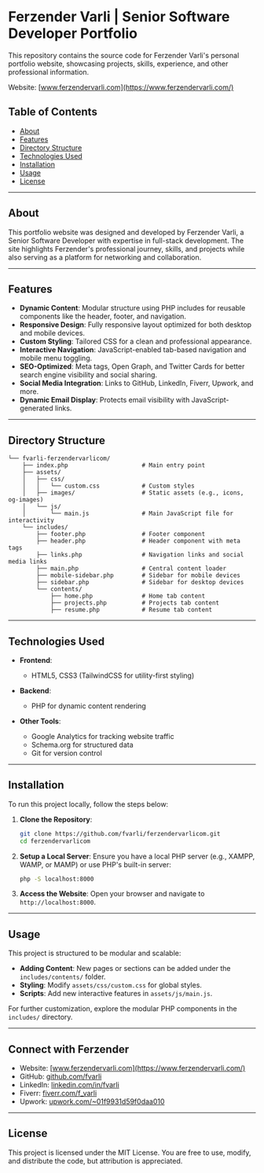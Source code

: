 # Ferzender Varli | Senior Software Developer Portfolio

This repository contains the source code for Ferzender Varli's personal portfolio website, showcasing projects, skills, experience, and other professional information.

Website: [www.ferzendervarli.com](https://www.ferzendervarli.com/)

## Table of Contents

- [About](#about)
- [Features](#features)
- [Directory Structure](#directory-structure)
- [Technologies Used](#technologies-used)
- [Installation](#installation)
- [Usage](#usage)
- [License](#license)

---

## About

This portfolio website was designed and developed by Ferzender Varli, a Senior Software Developer with expertise in full-stack development. The site highlights Ferzender's professional journey, skills, and projects while also serving as a platform for networking and collaboration.

---

## Features

- **Dynamic Content**: Modular structure using PHP includes for reusable components like the header, footer, and navigation.
- **Responsive Design**: Fully responsive layout optimized for both desktop and mobile devices.
- **Custom Styling**: Tailored CSS for a clean and professional appearance.
- **Interactive Navigation**: JavaScript-enabled tab-based navigation and mobile menu toggling.
- **SEO-Optimized**: Meta tags, Open Graph, and Twitter Cards for better search engine visibility and social sharing.
- **Social Media Integration**: Links to GitHub, LinkedIn, Fiverr, Upwork, and more.
- **Dynamic Email Display**: Protects email visibility with JavaScript-generated links.

---

## Directory Structure

```
└── fvarli-ferzendervarlicom/
    ├── index.php                     # Main entry point
    ├── assets/
    │   ├── css/
    │   │   └── custom.css            # Custom styles
    │   ├── images/                   # Static assets (e.g., icons, og-images)
    │   └── js/
    │       └── main.js               # Main JavaScript file for interactivity
    └── includes/
        ├── footer.php                # Footer component
        ├── header.php                # Header component with meta tags
        ├── links.php                 # Navigation links and social media links
        ├── main.php                  # Central content loader
        ├── mobile-sidebar.php        # Sidebar for mobile devices
        ├── sidebar.php               # Sidebar for desktop devices
        └── contents/
            ├── home.php              # Home tab content
            ├── projects.php          # Projects tab content
            ├── resume.php            # Resume tab content
```

---

## Technologies Used

- **Frontend**:
  - HTML5, CSS3 (TailwindCSS for utility-first styling)

- **Backend**:
  - PHP for dynamic content rendering

- **Other Tools**:
  - Google Analytics for tracking website traffic
  - Schema.org for structured data
  - Git for version control

---

## Installation

To run this project locally, follow the steps below:

1. **Clone the Repository**:
   ```bash
   git clone https://github.com/fvarli/ferzendervarlicom.git
   cd ferzendervarlicom
   ```

2. **Setup a Local Server**:
   Ensure you have a local PHP server (e.g., XAMPP, WAMP, or MAMP) or use PHP's built-in server:
   ```bash
   php -S localhost:8000
   ```

3. **Access the Website**:
   Open your browser and navigate to `http://localhost:8000`.

---

## Usage

This project is structured to be modular and scalable:

- **Adding Content**: New pages or sections can be added under the `includes/contents/` folder.
- **Styling**: Modify `assets/css/custom.css` for global styles.
- **Scripts**: Add new interactive features in `assets/js/main.js`.

For further customization, explore the modular PHP components in the `includes/` directory.

---

## Connect with Ferzender

- Website: [www.ferzendervarli.com](https://www.ferzendervarli.com/)
- GitHub: [github.com/fvarli](https://github.com/fvarli)
- LinkedIn: [linkedin.com/in/fvarli](https://www.linkedin.com/in/fvarli)
- Fiverr: [fiverr.com/f_varli](https://www.fiverr.com/f_varli)
- Upwork: [upwork.com/~01f9931d59f0daa010](https://www.upwork.com/freelancers/~01f9931d59f0daa010)

---

## License

This project is licensed under the MIT License. You are free to use, modify, and distribute the code, but attribution is appreciated.
